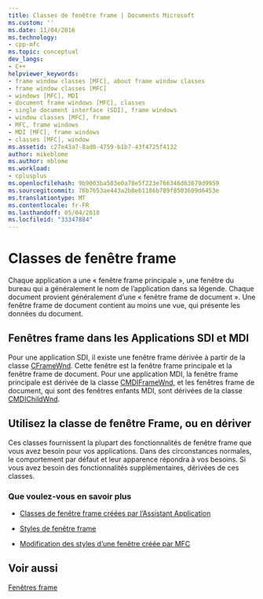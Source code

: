 ```yaml
---
title: Classes de fenêtre frame | Documents Microsoft
ms.custom: ''
ms.date: 11/04/2016
ms.technology:
- cpp-mfc
ms.topic: conceptual
dev_langs:
- C++
helpviewer_keywords:
- frame window classes [MFC], about frame window classes
- frame window classes [MFC]
- windows [MFC], MDI
- document frame windows [MFC], classes
- single document interface (SDI), frame windows
- window classes [MFC], frame
- MFC, frame windows
- MDI [MFC], frame windows
- classes [MFC], window
ms.assetid: c27e43a7-8ad0-4759-b1b7-43f4725f4132
author: mikeblome
ms.author: mblome
ms.workload:
- cplusplus
ms.openlocfilehash: 9b9003ba503e0a78e5f223e766346d63679d9959
ms.sourcegitcommit: 76b7653ae443a2b8eb1186b789f8503609d6453e
ms.translationtype: MT
ms.contentlocale: fr-FR
ms.lasthandoff: 05/04/2018
ms.locfileid: "33347884"
---
```

# <a name="frame-window-classes"></a>Classes de fenêtre frame
Chaque application a une « fenêtre frame principale », une fenêtre du bureau qui a généralement le nom de l’application dans sa légende. Chaque document provient généralement d’une « fenêtre frame de document ». Une fenêtre frame de document contient au moins une vue, qui présente les données du document.  
  
## <a name="frame-windows-in-sdi-and-mdi-applications"></a>Fenêtres frame dans les Applications SDI et MDI  
 Pour une application SDI, il existe une fenêtre frame dérivée à partir de la classe [CFrameWnd](../mfc/reference/cframewnd-class.md). Cette fenêtre est la fenêtre frame principale et la fenêtre frame de document. Pour une application MDI, la fenêtre frame principale est dérivée de la classe [CMDIFrameWnd](../mfc/reference/cmdiframewnd-class.md), et les fenêtres frame de document, qui sont des fenêtres enfants MDI, sont dérivées de la classe [CMDIChildWnd](../mfc/reference/cmdichildwnd-class.md).  
  
## <a name="use-the-frame-window-class-or-derive-from-it"></a>Utilisez la classe de fenêtre Frame, ou en dériver  
 Ces classes fournissent la plupart des fonctionnalités de fenêtre frame que vous avez besoin pour vos applications. Dans des circonstances normales, le comportement par défaut et leur apparence répondra à vos besoins. Si vous avez besoin des fonctionnalités supplémentaires, dérivées de ces classes.  
  
### <a name="what-do-you-want-to-know-more-about"></a>Que voulez-vous en savoir plus  
  
-   [Classes de fenêtre frame créées par l’Assistant Application](../mfc/frame-window-classes-created-by-the-application-wizard.md)  
  
-   [Styles de fenêtre frame](../mfc/frame-window-styles-cpp.md)  
  
-   [Modification des styles d’une fenêtre créée par MFC](../mfc/changing-the-styles-of-a-window-created-by-mfc.md)  
  
## <a name="see-also"></a>Voir aussi  
 [Fenêtres frame](../mfc/frame-windows.md)

